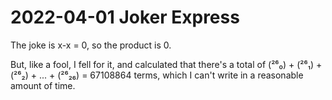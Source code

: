 2022-04-01 Joker Express
========================
The joke is x-x = 0, so the product is 0.

But, like a fool, I fell for it, and calculated that there's a total of
(²⁶₀) + (²⁶₁) + (²⁶₂) + ... + (²⁶₂₆) = 67108864 terms,
which I can't write in a reasonable amount of time.

